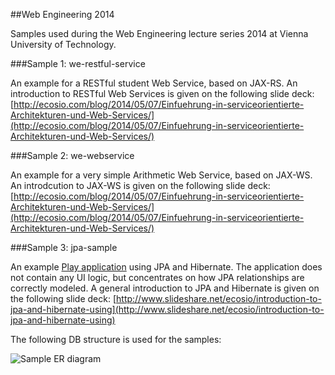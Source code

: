 ##Web Engineering 2014


Samples used during the Web Engineering lecture series 2014 at Vienna University of Technology.

###Sample 1: we-restful-service

An example for a RESTful student Web Service, based on JAX-RS. An introduction to RESTful Web Services is given on the following slide deck: [http://ecosio.com/blog/2014/05/07/Einfuehrung-in-serviceorientierte-Architekturen-und-Web-Services/](http://ecosio.com/blog/2014/05/07/Einfuehrung-in-serviceorientierte-Architekturen-und-Web-Services/)


###Sample 2: we-webservice

An example for a very simple Arithmetic Web Service, based on JAX-WS. An introdcution to JAX-WS is given on the following slide deck: [http://ecosio.com/blog/2014/05/07/Einfuehrung-in-serviceorientierte-Architekturen-und-Web-Services/](http://ecosio.com/blog/2014/05/07/Einfuehrung-in-serviceorientierte-Architekturen-und-Web-Services/)

###Sample 3: jpa-sample

An example [Play application](http://www.playframework.com) using JPA and Hibernate. The application does not contain any UI logic, but concentrates on how JPA relationships are correctly modeled. A general introduction to JPA and Hibernate is given on the following slide deck: [http://www.slideshare.net/ecosio/introduction-to-jpa-and-hibernate-using](http://www.slideshare.net/ecosio/introduction-to-jpa-and-hibernate-using)

The following DB structure is used for the samples:

![Sample ER diagram](https://github.com/pliegl/we2014/blob/master/img/Sample_ER_Diagram.jpg?raw=true "Sample ER diagram")

